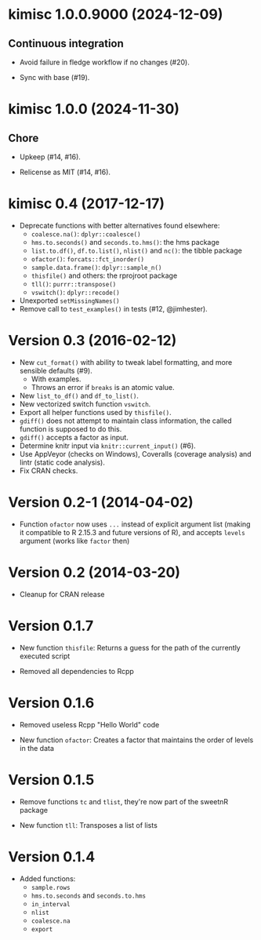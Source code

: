 <!-- NEWS.md is maintained by https://fledge.cynkra.com, contributors should not edit this file -->

# kimisc 1.0.0.9000 (2024-12-09)

## Continuous integration

- Avoid failure in fledge workflow if no changes (#20).

- Sync with base (#19).


# kimisc 1.0.0 (2024-11-30)

## Chore

- Upkeep (#14, #16).

- Relicense as MIT (#14, #16).


kimisc 0.4 (2017-12-17)
===

- Deprecate functions with better alternatives found elsewhere:
    - `coalesce.na()`: `dplyr::coalesce()`
    - `hms.to.seconds()` and `seconds.to.hms()`: the hms package
    - `list.to.df()`, `df.to.list()`, `nlist()` and `nc()`: the tibble package
    - `ofactor()`: `forcats::fct_inorder()`
    - `sample.data.frame()`: `dplyr::sample_n()`
    - `thisfile()` and others: the rprojroot package
    - `tll()`: `purrr::transpose()`
    - `vswitch()`: `dplyr::recode()`
- Unexported `setMissingNames()`
- Remove call to `test_examples()` in tests (#12, @jimhester).


Version 0.3 (2016-02-12)
===

- New `cut_format()` with ability to tweak label formatting, and more sensible defaults (#9).
    - With examples.
    - Throws an error if `breaks` is an atomic value.
- New `list_to_df()` and `df_to_list()`.
- New vectorized switch function `vswitch`.
- Export all helper functions used by `thisfile()`.
- `gdiff()` does not attempt to maintain class information, the called function is supposed to do this.
- `gdiff()` accepts a factor as input.
- Determine knitr input via `knitr::current_input()` (#6).
- Use AppVeyor (checks on Windows), Coveralls (coverage analysis) and lintr (static code analysis).
- Fix CRAN checks.


Version 0.2-1 (2014-04-02)
===

- Function `ofactor` now uses `...` instead of explicit argument list (making it
  compatible to R 2.15.3 and future versions of R), and accepts `levels`
  argument (works like `factor` then)

Version 0.2 (2014-03-20)
===

- Cleanup for CRAN release

Version 0.1.7
===

- New function `thisfile`: Returns a guess for the path of the currently
  executed script

- Removed all dependencies to Rcpp

Version 0.1.6
===

- Removed useless Rcpp "Hello World" code

- New function `ofactor`: Creates a factor that maintains the order of levels
  in the data

Version 0.1.5
===

- Remove functions `tc` and `tlist`, they're now part of the sweetnR package

- New function `tll`: Transposes a list of lists

Version 0.1.4
===

- Added functions:
    - `sample.rows`
    - `hms.to.seconds` and `seconds.to.hms`
    - `in_interval`
    - `nlist`
    - `coalesce.na`
    - `export`
